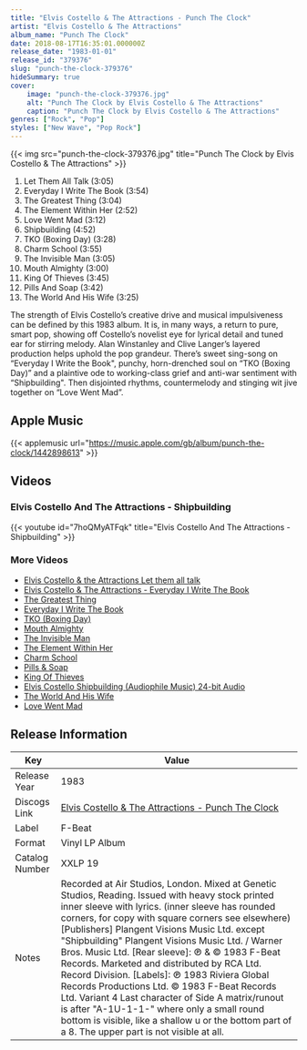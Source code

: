 ```yaml
---
title: "Elvis Costello & The Attractions - Punch The Clock"
artist: "Elvis Costello & The Attractions"
album_name: "Punch The Clock"
date: 2018-08-17T16:35:01.000000Z
release_date: "1983-01-01"
release_id: "379376"
slug: "punch-the-clock-379376"
hideSummary: true
cover:
    image: "punch-the-clock-379376.jpg"
    alt: "Punch The Clock by Elvis Costello & The Attractions"
    caption: "Punch The Clock by Elvis Costello & The Attractions"
genres: ["Rock", "Pop"]
styles: ["New Wave", "Pop Rock"]
---
```


{{< img src="punch-the-clock-379376.jpg" title="Punch The Clock by Elvis Costello & The Attractions" >}}

<!-- section break -->

1. Let Them All Talk (3:05)
2. Everyday I Write The Book (3:54)
3. The Greatest Thing (3:04)
4. The Element Within Her (2:52)
5. Love Went Mad (3:12)
6. Shipbuilding (4:52)
7. TKO (Boxing Day) (3:28)
8. Charm School (3:55)
9. The Invisible Man (3:05)
10. Mouth Almighty (3:00)
11. King Of Thieves (3:45)
12. Pills And Soap (3:42)
13. The World And His Wife (3:25)

<!-- section break -->


The strength of Elvis Costello’s creative drive and musical impulsiveness can be defined by this 1983 album. It is, in many ways, a return to pure, smart pop, showing off Costello’s novelist eye for lyrical detail and tuned ear for stirring melody. Alan Winstanley and Clive Langer’s layered production helps uphold the pop grandeur. There’s sweet sing-song on “Everyday I Write the Book", punchy, horn-drenched soul on “TKO (Boxing Day)” and a plaintive ode to working-class grief and anti-war sentiment with “Shipbuilding". Then disjointed rhythms, countermelody and stinging wit jive together on “Love Went Mad”. 



## Apple Music
{{< applemusic url="https://music.apple.com/gb/album/punch-the-clock/1442898613" >}}





## Videos
### Elvis Costello And The Attractions - Shipbuilding
{{< youtube id="7hoQMyATFqk" title="Elvis Costello And The Attractions - Shipbuilding" >}}<br>

### More Videos

- [Elvis Costello & the Attractions   Let them all talk](https://www.youtube.com/watch?v=y23369tSWRg)
- [Elvis Costello & The Attractions - Everyday I Write The Book](https://www.youtube.com/watch?v=V1d4r9awjKE)
- [The Greatest Thing](https://www.youtube.com/watch?v=dAizlY5yzd8)
- [Everyday I Write The Book](https://www.youtube.com/watch?v=Ajw8MM4yhpA)
- [TKO (Boxing Day)](https://www.youtube.com/watch?v=Y5yoFjJSlwo)
- [Mouth Almighty](https://www.youtube.com/watch?v=CIDC1bKNp_Q)
- [The Invisible Man](https://www.youtube.com/watch?v=3o-iZ_GfTTs)
- [The Element Within Her](https://www.youtube.com/watch?v=ilKum_0cfK4)
- [Charm School](https://www.youtube.com/watch?v=FoK19qiftb0)
- [Pills & Soap](https://www.youtube.com/watch?v=MWIrIsHgpYo)
- [King Of Thieves](https://www.youtube.com/watch?v=XwDHBDT07iU)
- [Elvis Costello Shipbuilding (Audiophile Music) 24-bit Audio](https://www.youtube.com/watch?v=fprYfInkErg)
- [The World And His Wife](https://www.youtube.com/watch?v=c4wgrLmdVaI)
- [Love Went Mad](https://www.youtube.com/watch?v=-U1Cn-wnpis)


## Release Information
|  Key           | Value                                                |
| ---------------| ---------------------------------------------------- |
| Release Year   | 1983                                   |
| Discogs Link   | [Elvis Costello & The Attractions - Punch The Clock](https://www.discogs.com/release/379376-Elvis-Costello-And-The-Attractions-Punch-The-Clock) |
| Label          | F-Beat |
| Format         | Vinyl LP Album |
| Catalog Number | XXLP 19 |
| Notes | Recorded at Air Studios, London. Mixed at Genetic Studios, Reading.  Issued with heavy stock printed inner sleeve with lyrics. (inner sleeve has rounded corners, for copy with square corners see elsewhere)  [Publishers] Plangent Visions Music Ltd. except "Shipbuilding" Plangent Visions Music Ltd. / Warner Bros. Music Ltd.  [Rear sleeve]: ℗ & © 1983 F-Beat Records. Marketed and distributed by RCA Ltd. Record Division.  [Labels]: ℗ 1983 Riviera Global Records Productions Ltd.  © 1983 F-Beat Records Ltd.  Variant 4 Last character of Side A matrix/runout is after "A-1U-1-1-" where only a small round bottom is visible, like a shallow u or the bottom part of a 8. The upper part is not visible at all. |